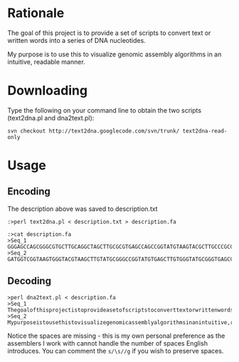 # Rationale #
The goal of this project is to provide a set of scripts to convert text or written words into a series of DNA nucleotides.

My purpose is to use this to visualize genomic assembly algorithms in an intuitive, readable manner.

# Downloading #
Type the following on your command line to obtain the two scripts (text2dna.pl and dna2text.pl):
```
svn checkout http://text2dna.googlecode.com/svn/trunk/ text2dna-read-only
```

# Usage #
## Encoding ##
The description above was saved to description.txt
```
:>perl text2dna.pl < description.txt > description.fa

:>cat description.fa
>Seq_1
GGGAGCCAGCGGGCGTGCTTGCAGGCTAGCTTGCGCGTGAGCCAGCCGGTATGTAAGTACGCTTGCCCGCGGGCATGTGAGCCGGTATGTGAGCTTGTAAGTACGCTTGTGCGCCGGCGAGCGGGCAGGTATGCGGGTGAGCTTGCGCGTATGCATGTACGCCGGTAAGTGAGTATGTGAGCTTGCATGCTTGCTCGTGCGCGGGTACGTGAGTGAGCGGGTCAGTGAGCTTGTACGTGTGTACGCCGGTGAGTGAGCGGGCTCGTGTGCTTGTACGCGAGTATGCCGGCTCGTGAGCTTGCAGGTATGCGGGTACGCCGGCGGGTATGCTTGCGCGAGAGATCGAAGGCTCGTGGGCATGCTAGCGGGCTTGTGAGCCGGCGAGCGGGTATACTC
>Seq_2
GATGGTCGGTAAGTGGGTACGTAAGCTTGTATGCGGGCCGGTATGTGAGCTTGTGGGTATGCGGGTGAGCCAGCCGGTATGTGAGCTTGTGCGCCGGTATGTGGGCAGGCTAGCCGGTCCGCGGGCGTGCGGGCTCGCTTGCTGGCCGGCATGCAGGTATGTATGCGGGCTGGCACGCTAGTCGGCAGGCTAGCGTGCTTGTACGCCGGTGAGCCAGCTGGTATGCCGGCTCGCAGGCTCGCCGGCTCGTGAGTGGGCCGGTGAGCCGGTGCGCGGACTAGTACGCGGGCAGGCGAGCAGGCACGCTAGCGGGCTGGCAGGCTCGCTCGCGGGTACACTC
```

## Decoding ##
```
>perl dna2text.pl < description.fa
>Seq_1
ThegoalofthisprojectistoprovideasetofscriptstoconverttextorwrittenwordsintoaseriesofDNAnucleotides.
>Seq_2
Mypurposeistousethistovisualizegenomicassemblyalgorithmsinanintuitive,readablemanner.
```

Notice the spaces are missing - this is my own personal preference as the assemblers I work with cannot handle the number of spaces English introduces. You can comment the `s/\s//g` if you wish to preserve spaces.